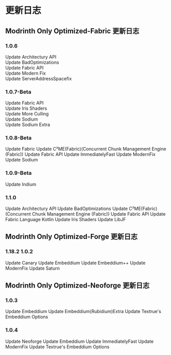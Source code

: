 # 更新日志

## Modrinth Only Optimized-Fabric 更新日志

### 1.0.6

Update Architectury API  
Update BadOptimizations  
Update Fabric API  
Update Modern Fix  
Update ServerAddressSpacefix  

### 1.0.7-Beta

Update Fabric API  
Update Iris Shaders  
Update More Culling  
Update Sodium  
Update Sodium Extra  

### 1.0.8-Beta

Update Fabric
Update C²ME(Fabric)(Concurrent Chunk Management Engine (Fabric))
Update Fabric API
Update ImmediatelyFast
Update ModernFix
Update Sodium

### 1.0.9-Beta

Update Indium

### 1.1.0

Update Architectury API
Update BadOptimizations
Update C²ME(Fabric)(Concurrent Chunk Management Engine (Fabric))
Update Fabric API
Update Fabric Language Kotlin
Update Iris Shaders
Update LibJF

## Modrinth Only Optimized-Forge 更新日志

### 1.18.2 1.0.2

Update Canary
Update Embeddium
Update Embeddium++
Update ModernFix
Update Saturn

## Modrinth Only Optimized-Neoforge 更新日志

### 1.0.3

Update Embeddium
Update Embeddium(Rubidium)Extra
Update Textrue's Embeddium Options

### 1.0.4

Update Neoforge
Update Embeddium
Update ImmediatelyFast
Update ModernFix
Update Textrue's Embeddium Options
